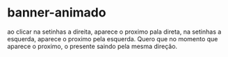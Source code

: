 # banner-animado
ao clicar na setinhas a direita, aparece o proximo pala direta, na setinhas a esquerda, aparece o proximo pela esquerda.
Quero que no momento que aparece o proximo,  o presente saindo pela mesma direção.
